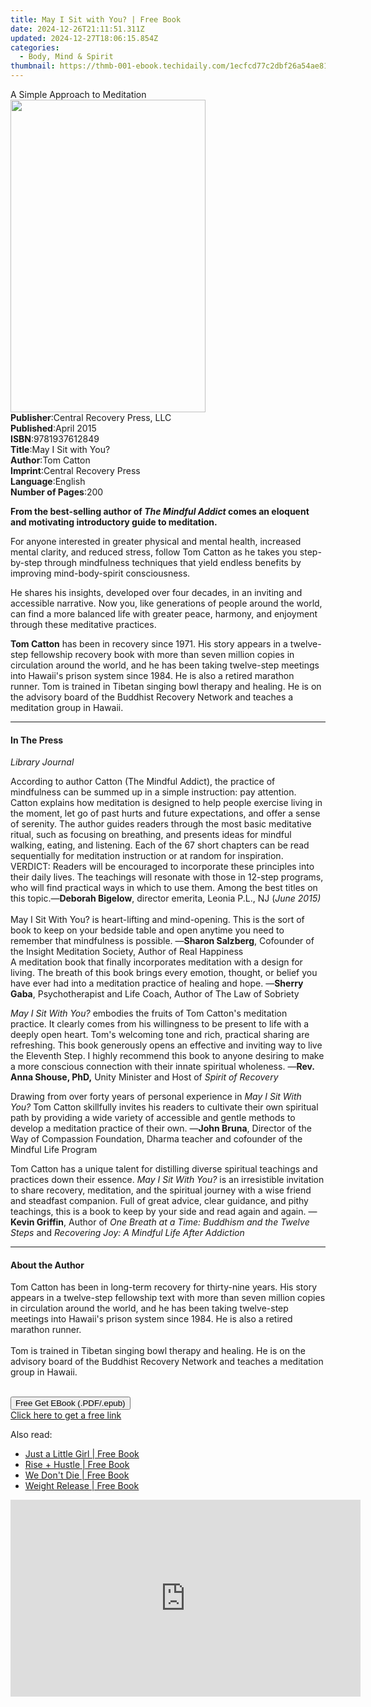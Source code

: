 ```yaml
---
title: May I Sit with You? | Free Book
date: 2024-12-26T21:11:51.311Z
updated: 2024-12-27T18:06:15.854Z
categories:
  - Body, Mind & Spirit
thumbnail: https://thmb-001-ebook.techidaily.com/1ecfcd77c2dbf26a54ae815db868e051571d755a515bff4ab00505028f7fa1c1.jpg
---
```

<main id="book-container">
  <div class="flex flex-col">
    <div class="book-brief flex-1 py-6 px-4 sm:p-6 md:py-10 md:px-8">
      <!-- brief-->
      <div class="book-brief-main">A Simple Approach to Meditation</div>
    </div>
    <div
      class="book-meta-info flex-1 grid gap-4 col-start-1 col-end-3 row-start-1 sm:mb-6 sm:grid-cols-4 lg:gap-6 lg:col-start-2 lg:row-end-6 lg:row-span-6 lg:mb-0"
    >
      <div
        class="book-meta-info-left place-content-center mt-4 p-4 text-sm leading-6 col-start-2 col-span-2 dark:text-slate-400"
      >
        <img
          class="w-full h-500 object-cover rounded-lg sm:h-255 sm:col-span-2 lg:col-span-full"
          src="https://img-001-ebook.techidaily.com/5839ee06b5441e5789ff4910cd80ec1999d01a5c94a05fda4f7a08d8951c5cd1.jpg"
          alt=""
          width="312"
          height="500"
        />
      </div>
      <div
        class="book-meta-info-right mt-2 col-start-1 row-start-2 col-span-3 self-center"
      >
        <!-- meta data  -->
        <div class="flex flex-col px-4 md:px-8">
          <div class="flex-1">
            <strong>Publisher</strong>:<span class="px-2"
              >Central Recovery Press, LLC</span
            >
          </div>
          <div class="flex-1">
            <strong>Published</strong>:<span class="px-2">April 2015</span>
          </div>
          <div class="flex-1">
            <strong>ISBN</strong>:<span class="px-2">9781937612849</span>
          </div>
          <div class="flex-1">
            <strong>Title</strong>:<span class="px-2">May I Sit with You?</span>
          </div>
          <div class="flex-1">
            <strong>Author</strong>:<span class="px-2">Tom Catton</span>
          </div>
          <div class="flex-1">
            <strong>Imprint</strong>:<span class="px-2"
              >Central Recovery Press</span
            >
          </div>
          <div class="flex-1">
            <strong>Language</strong>:<span class="px-2">English</span>
          </div>
          <div class="flex-1">
            <strong>Number of Pages</strong>:<span class="px-2">200</span>
          </div>
        </div>
      </div>
    </div>
    <div class="book-description flex-1 py-6 px-4 sm:p-6 md:py-10 md:px-8">
      <div class="book-description-main">
        <div accordion-content="" id="description">
          <p>
            <b
              >From the best-selling author of <i>The Mindful Addict </i>comes
              an eloquent and motivating introductory guide to meditation.</b
            >
          </p>
          <p>
            For anyone interested in greater physical and mental health,
            increased mental clarity, and reduced stress, follow Tom Catton as
            he takes you step-by-step through mindfulness techniques that yield
            endless benefits by improving mind-body-spirit consciousness.
          </p>
          <p>
            He shares his insights, developed over four decades, in an inviting
            and accessible narrative. Now you, like generations of people around
            the world, can find a more balanced life with greater peace,
            harmony, and enjoyment through these meditative practices.
          </p>
          <p>
            <span class="a-text-bold"><b>Tom Catton</b></span
            >&nbsp;has been in recovery since 1971. His story appears in a
            twelve-step fellowship recovery book with more than seven million
            copies in circulation around the world, and he has been taking
            twelve-step meetings into Hawaii's prison system since 1984. He is
            also a retired marathon runner. Tom is trained in Tibetan singing
            bowl therapy and healing. He is on the advisory board of the
            Buddhist Recovery Network and teaches a meditation group in Hawaii.
          </p>
        </div>
        <div class="accordion-fader"></div>
      </div>
    </div>
    <div class="book-excerpts flex-1 py-6 px-4 sm:p-6 md:py-10 md:px-8">
      <!-- excerpts-->
      <div class="book-excerpts-main">
        <hr />
        <h4 class="placeholder placeholder-heading">
          <span>In The Press</span>
        </h4>
        <p><i>Library Journal</i></p>
        <p>
          According to author Catton (The Mindful Addict), the practice of
          mindfulness can be summed up in a simple instruction: pay attention.
          Catton explains how meditation is designed to help people exercise
          living in the moment, let go of past hurts and future expectations,
          and offer a sense of serenity. The author guides readers through the
          most basic meditative ritual, such as focusing on breathing, and
          presents ideas for mindful walking, eating, and listening. Each of the
          67 short chapters can be read sequentially for meditation instruction
          or at random for inspiration.<br /><span>VERDICT:</span>&nbsp;Readers
          will be encouraged to incorporate these principles into their daily
          lives. The teachings will resonate with those in 12-step programs, who
          will find practical ways in which to use them. Among the best titles
          on this topic.—<b>Deborah Bigelow</b>, director emerita, Leonia P.L.,
          NJ (<i>June 2015)</i><br /><br />May I Sit With You?&nbsp;is
          heart-lifting and mind-opening. This is the sort of book to keep on
          your bedside table and open anytime you need to remember that
          mindfulness is possible. —<b>Sharon Salzberg</b>, Cofounder of the
          Insight Meditation Society, Author of&nbsp;Real Happiness<br />A
          meditation book that finally incorporates meditation with a design for
          living. The breath of this book brings every emotion, thought, or
          belief you have ever had into a meditation practice of healing and
          hope. —<b>Sherry Gaba</b>, Psychotherapist and Life Coach, Author
          of&nbsp;The Law of Sobriety
        </p>
        <p>
          <i>May I Sit With You? </i
          ><span
            >embodies the fruits of Tom Catton's meditation practice. It clearly
            comes from his willingness to be present to life with a deeply open
            heart. Tom's welcoming tone and rich, practical sharing are
            refreshing. This book generously opens an effective and inviting way
            to live the Eleventh Step. I highly recommend this book to anyone
            desiring to make a more conscious connection with their innate
            spiritual wholeness.&nbsp;</span
          ><span
            >—<b>Rev. Anna Shouse, PhD,</b>&nbsp;Unity Minister and Host of
            <i>Spirit of Recovery</i></span
          ><br />
        </p>
        <p>
          <span>Drawing from over forty years of personal </span
          ><span>experience</span><span>&nbsp;in </span
          ><i>May I Sit With You?</i
          ><span>&nbsp;Tom Catton skillfully invites his readers to </span
          ><span>cultivate</span
          ><span
            >&nbsp;their own spiritual path by providing a wide variety of
            accessible and gentle methods to develop a meditation practice of
            their own.&nbsp;—</span
          ><b>John Bruna</b
          ><span
            >, Director of the Way of Compassion Foundation, Dharma teacher and
            cofounder of the Mindful Life Program</span
          ><br />
        </p>
        <p>
          <span
            >Tom Catton has a unique talent for distilling diverse spiritual
            teachings and practices down their essence. </span
          ><i>May I Sit With You? </i
          ><span
            >is an irresistible invitation to share recovery, meditation, and
            the </span
          ><span>spiritual</span><span>&nbsp;journey </span><span>with</span
          ><span
            >&nbsp;a wise friend and steadfast companion. Full of great advice,
            clear guidance, and pithy teachings, this is a book to keep by your
            side and read again and again.&nbsp;—</span
          ><b>Kevin Griffin</b><span>, Author of </span
          ><i>One Breath at a Time: Buddhism and the Twelve Steps </i
          ><span>and </span><i>Recovering Joy: A Mindful Life After Addiction</i
          ><br />
        </p>
        <p></p>
      </div>
    </div>
    <div class="book-about-author flex-1 py-6 px-4 sm:p-6 md:py-10 md:px-8">
      <!-- about author-->
      <div class="book-main-author-main">
        <hr />
        <h4 class="placeholder placeholder-heading">
          <span>About the Author</span>
        </h4>
        <p>
          Tom Catton has been in long-term recovery for thirty-nine years. His
          story appears in a twelve-step fellowship text with more than seven
          million copies in circulation around the world, and he has been taking
          twelve-step meetings into Hawaii's prison system since 1984. He is
          also a retired marathon runner.<br /><br />Tom is trained in Tibetan
          singing bowl therapy and healing. He is on the advisory board of the
          Buddhist Recovery Network and teaches a meditation group in Hawaii.<br /><br />
        </p>
      </div>
    </div>
    <div class="book-free-get flex-1 py-6 px-4 sm:p-6 md:py-10 md:px-8">
      <button
        id="btn-free-get"
        class="bg-blue-500 hover:bg-blue-700 text-white font-bold py-2 px-4 rounded"
      >
        Free Get EBook (.PDF/.epub)
      </button>
      <div id="countdown-display" class="px-2 text-lg mt-2"></div>
      <a
        id="free-link"
        class="hidden bg-blue-500 hover:bg-blue-700 text-white font-bold py-2 px-4 rounded"
        href="https://www.ebooks.com/en-us/book/96417390/may-i-sit-with-you/tom-catton/"
        target="_blank"
        >Click here to get a free link</a
      >
    </div>
    <script>
      let countdownTime = 0;
      let countdownInterval = null;
      document
        .getElementById('btn-free-get')
        .addEventListener('click', startCountdown);
      function startCountdown() {
        countdownTime = new Date().getTime() + 60000 * 3;
        countdownInterval = setInterval(updateCountdown, 1000);
        document.getElementById('btn-free-get').disabled = true;
        document
          .getElementById('btn-free-get')
          .classList.add('bg-gray-500', 'cursor-not-allowed');
      }
      function updateCountdown() {
        let currentTime = new Date().getTime();
        let timeLeft = countdownTime - currentTime;
        let secondsLeft = Math.floor(timeLeft / 1000);
        document.getElementById('countdown-display').innerHTML =
          `Remaining time: ${secondsLeft} seconds.`;
        if (secondsLeft <= 0) {
          clearInterval(countdownInterval);
          document.getElementById('btn-free-get').classList.add('hidden');
          document.getElementById('free-link').classList.remove('hidden');
          document.getElementById('countdown-display').innerHTML = '';
        }
      }
    </script>
  </div>
</main>

<ins class="adsbygoogle"
      style="display:block"
      data-ad-client="ca-pub-7571918770474297"
      data-ad-slot="8358498916"
      data-ad-format="auto"
      data-full-width-responsive="true"></ins>
    

<span class="atpl-alsoreadstyle">Also read:</span>
<div><ul>
<li><a href="https://novels-ebooks.techidaily.com/209782029-9781630478858-just-a-little-girl/"><u>Just a Little Girl | Free Book</u></a></li>
<li><a href="https://novels-ebooks.techidaily.com/209781984-9781683501824-rise-hustle/"><u>Rise + Hustle | Free Book</u></a></li>
<li><a href="https://novels-ebooks.techidaily.com/209782127-9781614483830-we-dont-die/"><u>We Don't Die | Free Book</u></a></li>
<li><a href="https://novels-ebooks.techidaily.com/209782153-9781600379246-weight-release/"><u>Weight Release | Free Book</u></a></li>
</ul></div>

<!-- affiliate ads begin -->
<iframe width="560" height="315" src="https://www.youtube.com/embed/43goO8X0iX0?si=48Cqf6td2q_6T6h3" title="YouTube video player" frameborder="0" allow="accelerometer; autoplay; clipboard-write; encrypted-media; gyroscope; picture-in-picture; web-share" referrerpolicy="strict-origin-when-cross-origin" allowfullscreen></iframe>
<!-- affiliate ads end -->

